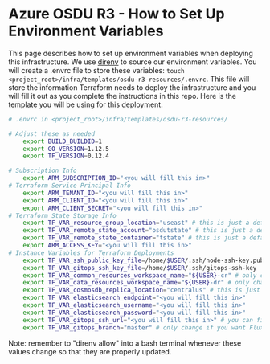# Azure OSDU R3 - How to Set Up Environment Variables

This page describes how to set up environment variables when deploying this infrastructure. We use [direnv](https://direnv.net/) to source our environment variables. You will create a .envrc file to store these variables: `touch <project_root>/infra/templates/osdu-r3-resources/.envrc`. This file will store the information Terraform needs to deploy the infrastructure and you will fill it out as you complete the instructions in this repo. Here is the template you will be using for this deployment:
```bash
# .envrc in <project_root>/infra/templates/osdu-r3-resources/

# Adjust these as needed
    export BUILD_BUILDID=1
    export GO_VERSION=1.12.5
    export TF_VERSION=0.12.4

# Subscription Info
    export ARM_SUBSCRIPTION_ID="<you will fill this in>"
# Terraform Service Principal Info
    export ARM_TENANT_ID="<you will fill this in>"
    export ARM_CLIENT_ID="<you will fill this in>"
    export ARM_CLIENT_SECRET="<you will fill this in>"
# Terraform State Storage Info
    export TF_VAR_resource_group_location="useast" # this is just a default value, change it if you'd like
    export TF_VAR_remote_state_account="osdutstate" # this is just a default value, change it if you'd like
    export TF_VAR_remote_state_container="tstate" # this is just a default value, change it if you'd like
    export ARM_ACCESS_KEY="<you will fill this in>"
# Instance Variables for Terraform Deployments
    export TF_VAR_ssh_public_key_file=/home/$USER/.ssh/node-ssh-key.pub
    export TF_VAR_gitops_ssh_key_file=/home/$USER/.ssh/gitops-ssh-key
    export TF_VAR_common_resources_workspace_name="${USER}-cr" # only change this is you name you workspace to something other than what the instructions say
    export TF_VAR_data_resources_workspace_name="${USER}-dr" # only change this is you name you workspace to something other than what the instructions say
    export TF_VAR_cosmosdb_replica_location="centralus" # this is just a default value, change it if you'd like
    export TF_VAR_elasticsearch_endpoint="<you will fill this in>"
    export TF_VAR_elasticsearch_username="<you will fill this in>"
    export TF_VAR_elasticsearch_password="<you will fill this in>"
    export TF_VAR_gitops_ssh_url="<you will fill this in>" # you can find this in the Flux repo you create, it will look something like git@github.com:Azure/osdu-infrastructure.git
    export TF_VAR_gitops_branch="master" # only change if you want Flux to watch a branch other than master
```
Note: remember to "direnv allow" into a bash terminal whenever these values change so that they are properly updated.
